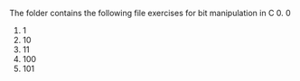 The folder contains the following file exercises for bit manipulation in C
0. 0
1. 1
2. 10
3. 11
4. 100
5. 101

